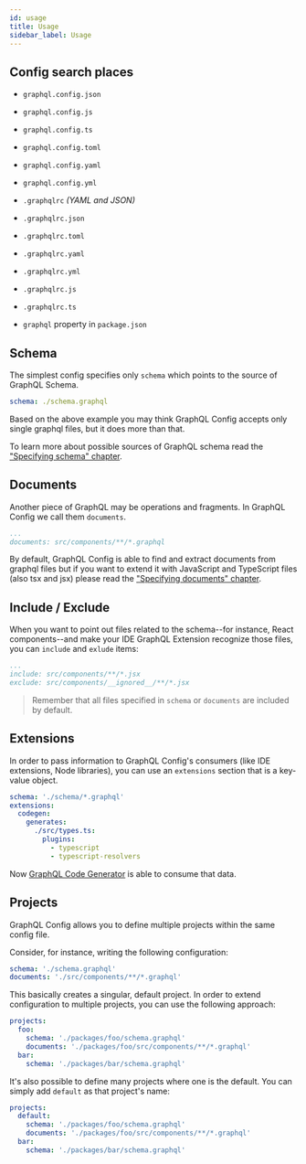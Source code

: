 ```yaml
---
id: usage
title: Usage
sidebar_label: Usage
---
```


## Config search places

- `graphql.config.json`
- `graphql.config.js`
- `graphql.config.ts`
- `graphql.config.toml`
- `graphql.config.yaml`
- `graphql.config.yml`


- `.graphqlrc` _(YAML and JSON)_
- `.graphqlrc.json`
- `.graphqlrc.toml`
- `.graphqlrc.yaml`
- `.graphqlrc.yml`
- `.graphqlrc.js`
- `.graphqlrc.ts`

- `graphql` property in `package.json`

## Schema

The simplest config specifies only `schema` which points to the source of GraphQL Schema.

```yaml
schema: ./schema.graphql
```

Based on the above example you may think GraphQL Config accepts only single graphql files, but it does more than that.

To learn more about possible sources of GraphQL schema read the ["Specifying schema" chapter](user-schema.md).

## Documents

Another piece of GraphQL may be operations and fragments. In GraphQL Config we call them `documents`.

```yaml
...
documents: src/components/**/*.graphql
```

By default, GraphQL Config is able to find and extract documents from graphql files but if you want to extend it with JavaScript and TypeScript files (also tsx and jsx) please read the ["Specifying documents" chapter](user-documents.md).

## Include / Exclude

When you want to point out files related to the schema--for instance, React components--and make your IDE GraphQL Extension recognize those files, you can `include` and `exlude` items:

```yaml
...
include: src/components/**/*.jsx
exclude: src/components/__ignored__/**/*.jsx
```

> Remember that all files specified in `schema` or `documents` are included by default.

## Extensions

In order to pass information to GraphQL Config's consumers (like IDE extensions, Node libraries), you can use an `extensions` section that is a key-value object.

```yaml
schema: './schema/*.graphql'
extensions:
  codegen:
    generates:
      ./src/types.ts:
        plugins:
          - typescript
          - typescript-resolvers
```

Now [GraphQL Code Generator](https://graphql-code-generator.com/) is able to consume that data. 

## Projects

GraphQL Config allows you to define multiple projects within the same config file.

Consider, for instance, writing the following configuration:

```yaml
schema: './schema.graphql'
documents: './src/components/**/*.graphql'
```

This basically creates a singular, default project. In order to extend configuration to multiple projects, you can use the following approach:

```yaml
projects:
  foo: 
    schema: './packages/foo/schema.graphql'
    documents: './packages/foo/src/components/**/*.graphql'
  bar:
    schema: './packages/bar/schema.graphql'
```

It's also possible to define many projects where one is the default. You can simply add `default` as that project's name:

```yaml
projects:
  default: 
    schema: './packages/foo/schema.graphql'
    documents: './packages/foo/src/components/**/*.graphql'
  bar:
    schema: './packages/bar/schema.graphql'
```

